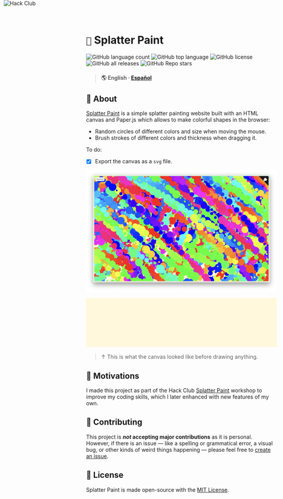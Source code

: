 # ```🎨``` Splatter Paint

![GitHub language count](https://img.shields.io/github/languages/count/J-cordz/splatter-paint)
![GitHub top language](https://img.shields.io/github/languages/top/J-cordz/splatter-paint?color=red)
![GitHub license](https://img.shields.io/github/license/J-cordz/splatter-paint)
![GitHub all releases](https://img.shields.io/github/downloads/J-cordz/splatter-paint/total)
![GitHub Repo stars](https://img.shields.io/github/stars/J-cordz/splatter-paint?style=social)

> #### 🌎 English · [Español](translations/es/README.md)

## 📜 About

[Splatter Paint](https://splatterpaint.vercel.app/) is a simple splatter painting website built with an HTML canvas and Paper.js which allows to make colorful shapes in the browser: 

- Random circles of different colors and size when moving the mouse.
- Brush strokes of different colors and thickness when dragging it.

To do:
- [x] Export the canvas as a ```svg``` file.

![](assets/canvas.png)

![](assets/canvas.svg)

> ↑ This is what the canvas looked like before drawing anything.

## 🍱 Motivations

I made this project as part of the Hack Club [Splatter Paint](https://workshops.hackclub.com/splatter_paint/) workshop to improve my coding skills, which I later enhanced with new features of my own.

<a href="https://hackclub.com/"><img style="position: absolute; top: 0; left: 10px; border: 0; width: 256px; z-index: 999;" src="https://assets.hackclub.com/flag-orpheus-left.svg" alt="Hack Club"/></a>

## 🔧 Contributing

This project is **_not_ accepting major contributions** as it is personal. However, if there is an issue — like a spelling or grammatical error, a visual bug, or other kinds of weird things happening — please feel free to [create an issue](https://github.com/J-cordz/splatter-paint/issues/new).

## 📜 License

Splatter Paint is made open-source with the [MIT License](LICENSE).
